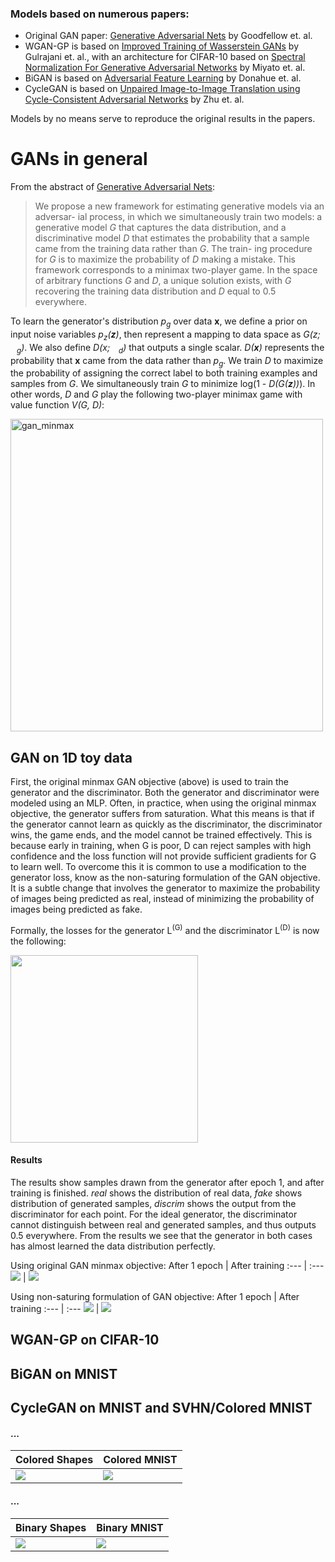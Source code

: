
### Models based on numerous papers:
- Original GAN paper: [Generative Adversarial Nets](https://arxiv.org/abs/1406.2661) by Goodfellow et. al.
- WGAN-GP is based on [Improved Training of Wasserstein GANs](https://arxiv.org/abs/1704.00028) by Gulrajani et. al., with an architecture for CIFAR-10 based on [Spectral Normalization For Generative Adversarial Networks](https://arxiv.org/pdf/1802.05957.pdf) by Miyato et. al.
- BiGAN is based on [Adversarial Feature Learning](https://arxiv.org/pdf/1605.09782.pdf) by Donahue et. al.
- CycleGAN is based on [Unpaired Image-to-Image Translation using Cycle-Consistent Adversarial Networks](https://arxiv.org/pdf/1703.10593.pdf) by Zhu et. al.

Models by no means serve to reproduce the original results in the papers.

# GANs in general
From the abstract of [Generative Adversarial Nets](https://arxiv.org/abs/1406.2661):

> We propose a new framework for estimating generative models via an adversar-
ial process, in which we simultaneously train two models: a generative model *G*
that captures the data distribution, and a discriminative model *D* that estimates
the probability that a sample came from the training data rather than *G*. The train-
ing procedure for *G* is to maximize the probability of *D* making a mistake. This
framework corresponds to a minimax two-player game. In the space of arbitrary
functions *G* and *D*, a unique solution exists, with *G* recovering the training data
distribution and *D* equal to 0.5 everywhere.

To learn the generator's distribution *p<sub>g</sub>* over data **x**, we define a prior on input noise variables *p<sub>z</sub>(**z**)*, then represent a mapping to data space as *G(z; <img src="https://i.imgur.com/Z17Vu5N.png" width="10"/><sub>g</sub>)*. We also define *D(x; <img src="https://i.imgur.com/Z17Vu5N.png" width="10"/><sub>d</sub>)* that outputs a single scalar. *D(**x**)* represents the probability that **x** came from the data rather than *p<sub>g</sub>*. We train *D* to maximize the probability of assigning the correct label to both training examples and samples from *G*. We simultaneously train *G* to minimize log(1 - *D(G(**z**))*). In other words, *D* and *G* play the following two-player minimax game with value function *V(G, D)*:

<img src="https://i.imgur.com/luTBzcR.png" alt="gan_minmax" width="500"/>

## GAN on 1D toy data
First, the original minmax GAN objective (above) is used to train the generator and the discriminator. Both the generator and discriminator were modeled using an MLP.
Often, in practice, when using the original minmax objective, the generator suffers from saturation. What this means is that if the generator cannot learn as quickly as the discriminator, the discriminator wins, the game ends, and the model cannot be trained effectively. This is because early in training, when G is poor, D can reject samples with high confidence and the loss function will not provide sufficient gradients for G to learn well. To overcome this it is common to use a modification to the generator loss, know as the non-saturing formulation of the GAN objective. It is a subtle change that involves the generator to maximize the probability of images being predicted as real, instead of minimizing the probability of images being predicted as fake.

Formally, the losses for the generator L<sup>(G)</sup> and the discriminator L<sup>(D)</sup> is now the following:

<img src="https://i.imgur.com/kdmpbXH.png" width="300"/>

#### Results
The results show samples drawn from the generator after epoch 1, and after training is finished. 
*real* shows the distribution of real data, *fake* shows distribution of generated samples, *discrim* shows the output from the discriminator for each point. For the ideal generator, the discriminator cannot distinguish between real and generated samples, and thus outputs 0.5 everywhere. From the results we see that the generator in both cases has almost learned the data distribution perfectly. 

Using original GAN minmax objective:
After 1 epoch | After training 
:--- | :--- 
![](https://i.imgur.com/hSjlgy0.png) | ![](https://i.imgur.com/aQCLQ4f.png)

Using non-saturing formulation of GAN objective:
After 1 epoch | After training 
:--- | :--- 
![](https://i.imgur.com/8GFx7C0.png) | ![](https://i.imgur.com/XWkuqIz.png)



## WGAN-GP on CIFAR-10



## BiGAN on MNIST



## CycleGAN on MNIST and SVHN/Colored MNIST


#### ...

Colored Shapes | Colored MNIST
:--- | :---
![](https://i.imgur.com/poxJoWA.png) | ![](https://i.imgur.com/EB0b3wx.png) 


#### ...

Binary Shapes | Binary MNIST
:--- | :---
![](https://i.imgur.com/JcR1pVS.png) | ![](https://i.imgur.com/qLcP3n6.png)


